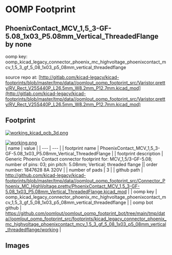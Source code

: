 # OOMP Footprint  
## PhoenixContact_MCV_1,5_3-GF-5.08_1x03_P5.08mm_Vertical_ThreadedFlange  by none  
  
oomp key: oomp_kicad_legacy_connector_phoenix_mc_highvoltage_phoenixcontact_mcv_1,5_3_gf_5_08_1x03_p5_08mm_vertical_threadedflange  
  
source repo at: [http://gitlab.com/kicad-legacy/kicad-footprints/blob/master/tmp/data//oomlout_oomp_footprint_src/Varistor.pretty/RV_Rect_V25S440P_L26.5mm_W8.2mm_P12.7mm.kicad_mod](http://gitlab.com/kicad-legacy/kicad-footprints/blob/master/tmp/data//oomlout_oomp_footprint_src/Varistor.pretty/RV_Rect_V25S440P_L26.5mm_W8.2mm_P12.7mm.kicad_mod)  
## Footprint  
  
[![working_kicad_pcb_3d.png](working_kicad_pcb_3d_600.png)](working_kicad_pcb_3d.png)  
  
[![working.png](working_600.png)](working.png)  
| name | value | 
| --- | --- | 
| footprint name | PhoenixContact_MCV_1,5_3-GF-5.08_1x03_P5.08mm_Vertical_ThreadedFlange | 
| footprint description | Generic Phoenix Contact connector footprint for: MCV_1,5/3-GF-5.08; number of pins: 03; pin pitch: 5.08mm; Vertical; threaded flange || order number: 1847628 8A 320V | 
| number of pads | 3 | 
| github path | http://github.com/kicad-legacy/kicad-footprints/blob/master/tmp/data//oomlout_oomp_footprint_src/Connector_Phoenix_MC_HighVoltage.pretty/PhoenixContact_MCV_1,5_3-GF-5.08_1x03_P5.08mm_Vertical_ThreadedFlange.kicad_mod | 
| oomp key | oomp_kicad_legacy_connector_phoenix_mc_highvoltage_phoenixcontact_mcv_1,5_3_gf_5_08_1x03_p5_08mm_vertical_threadedflange | 
| oomp bot github | https://github.com/oomlout/oomlout_oomp_footprint_bot/tree/main/tmp/data//oomlout_oomp_footprint_src/footprints/kicad_legacy_connector_phoenix_mc_highvoltage_phoenixcontact_mcv_1,5_3_gf_5_08_1x03_p5_08mm_vertical_threadedflange/working | 
## Images  
